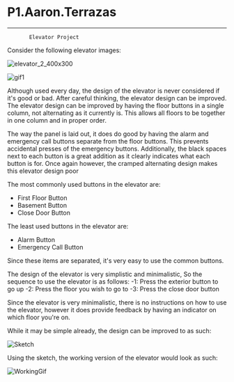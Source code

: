 # P1.Aaron.Terrazas
-------------------------------------
           Elevator Project


Consider the following elevator images:

![elevator_2_400x300](https://user-images.githubusercontent.com/61167114/192897092-5f12c0b8-4cc5-4c60-93e0-fc93d593bb25.jpg)


![gif1](https://user-images.githubusercontent.com/61167114/192913481-417e2304-e5cf-4dd0-a944-de186c5800b0.gif)



Although used every day, the design of the elevator is never considered if it's good or bad. After careful thinking, the elevator design can be improved. 
The elevator design can be improved by having the floor buttons in a single column, not alternating as it currently is. This allows all floors to be together in one column and in proper order. 

The way the panel is laid out, it does do good by having the alarm and emergency call buttons separate from the floor buttons. This prevents accidental presses of the emergency buttons. Additionally, the black spaces next to each button is a great addition as it clearly indicates what each button is for. Once again however, the cramped alternating design makes this elevator design poor

The most commonly used buttons in the elevator are:
- First Floor Button
- Basement Button
- Close Door Button

The least used buttons in the elevator are:
- Alarm Button
- Emergency Call Button

Since these items are separated, it's very easy to use the common buttons.

The design of the elevator is very simplistic and minimalistic, So the sequence to use the elevator is as follows:
-1:  Press the exterior button to go up
-2:  Press the floor you wish to go to
-3:  Press the close door button

Since the elevator is very minimalistic, there is no instructions on how to use the elevator, however it does provide feedback by having an indicator on which floor you're on. 

While it may be simple already, the design can be improved to as such:

![Sketch](https://user-images.githubusercontent.com/61167114/192936393-9b81f460-3a1c-4643-8e3d-bc053f919dd1.jpg)

Using the sketch, the working version of the elevator would look as such:

![WorkingGif](https://user-images.githubusercontent.com/61167114/192938656-a08c2fda-1e19-4e3b-9f2a-def89a82783a.gif)


